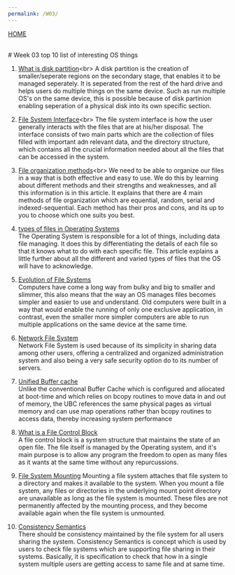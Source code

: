 ```yaml
---
permalink: /W03/
---
```

[HOME](../)

<br>
# Week 03 top 10 list of interesting OS things

1. [What is disk partition](https://www.computerhope.com/jargon/p/partition.htm#:~:text=When%20referring%20to%20a%20computer,run%20on%20the%20same%20device.)<br>
A disk partition is the creation of smaller/seperate regions on the secondary stage, that enables it to be managed seperately. It is seperated from the rest of the hard drive and helps users do multiple things on the same device. Such as run multiple OS's on the same device, this is possible because of disk partinion enabling seperation of a physical disk into its own specific section.


 2. [File System Interface](https://www.oreilly.com/library/view/operating-system-concepts/9780471694663/ch10.html#:~:text=The%20file%20system%20consists%20of,the%20files%20in%20the%20system.)<br>
 The file system interface is how the user generally interacts with the files that are at his/her disposal. The interface consists of two main parts which are the collection of files filled with important adn relevant data, and the directory structure, which contains all the crucial information needed about all the files that can be accessed in the system.

 
 
 3. [File organization methods](https://peda.net/kenya/css/subjects/computer-studies/form-three/driac2/data-processing/fom#:~:text=File%20organization%20refers%20to%20the,files%20on%20a%20storage%20media.)<br>
 We need to be able to organize our files in a way that is both effective and easy to use. We do this by learning about different methods and their strengths and weaknesses, and all this information is in this article. It explains that there are 4 main methods of file organization which are equential, random, serial and indexed-sequential. Each method has their pros and cons, and its up to you to choose which one suits you best.
 

 
 4. [types of files in Operating Systems](https://www.guru99.com/file-systems-operating-system.html)<br>
 The Operating System is responsible for a lot of things, including data file managing. It does this by differentiating the details of each file so that it knows what to do with each specific file. This article explains a little further about all the different and varied types of files that the OS will have to acknowledge.

 
 
 5. [Evolution of File Systems](https://docs.microsoft.com/en-us/windows/win32/stg/the-evolution-of-file-systems)<br>
 Computers have come a long way from bulky and big to smaller and slimmer, this also means that the way an OS manages files becomes simpler and easier to use and understand. Old computers were built in a way that would enable the running of only one exclusive application, in contrast, even the smaller more simpler computers are able to run multiple applications on the same device at the same time.
 

 
 6. [Network File System](https://www.geeksforgeeks.org/network-file-system-nfs/)<br>
 Network File System is used because of its simplicity in sharing data among other users, offering a centralized and organized administration system and also being a very safe security option do to its number of servers. 
 
 
 7. [Unified Buffer cache](http://www.mallorn.com/People/lindsey/test/c0504.htm)<br>
Unlike the conventional Buffer Cache which is configured and allocated at boot-time and which relies on bcopy routines to move data in and out of memory, the UBC references the same physical pages as virtual memory and can use map operations rather than bcopy routines to access data, thereby increasing system performance


 
 8. [What is a File Control Block](http://openstorage.gunadarma.ac.id/linux/docs/v06/Kuliah/SistemOperasi/BUKU/SistemOperasi-4.X-2/ch16s03.html)<br>
 A file control block is a system structure that maintains the state of an open file. The file itself is managed by the Operating system, and it's main purpose is to allow any program the freedom to open as many files as it wants at the same time without any repurcussions.

 

 
 9. [File System Mounting](https://www.youtube.com/watch?v=QT1mBAJBuoA&ab_channel=SudhakarAtchala)
 Mounting a file system attaches that file system to a directory and makes it available to the system. When you mount a file system, any files or directories in the underlying mount point directory are unavailable as long as the file system is mounted. These files are not permanently affected by the mounting process, and they become available again when the file system is unmounted.
 
 
 
 10. [Consistency Semantics](https://www.geeksforgeeks.org/consistency-semantics-for-file-sharing/)<br>
 There should be consistency maintained by the file system for all users sharing the system. Consistency Semantics is concept which is used by users to check file systems which are supporting file sharing in their systems. Basically, it is specification to check that how in a single system multiple users are getting access to same file and at same time.
 
 

